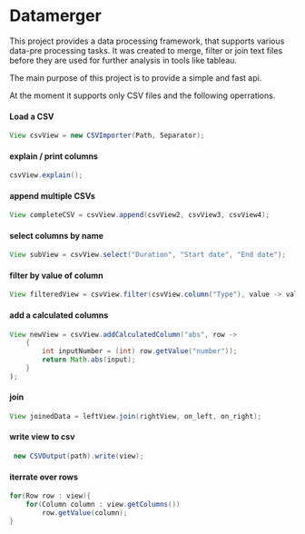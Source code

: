 # Datamerger
This project provides a data processing framework, that supports various data-pre processing tasks.
It was created to merge, filter or join text files before they are used for further analysis in tools like tableau.

The main purpose of this project is to provide a simple and fast api.

At the moment it supports only CSV files and the following operrations.

#### Load a CSV
```java
View csvView = new CSVImporter(Path, Separator);
```

#### explain / print columns
```java
csvView.explain();
```

#### append multiple CSVs
```java
View completeCSV = csvView.append(csvView2, csvView3, csvView4);
```

#### select columns by name
```java
View subView = csvView.select("Duration", "Start date", "End date");
```

#### filter by value of column
```java
View filteredView = csvView.filter(csvView.column("Type"), value -> value.equals("Registered"));
```

#### add a calculated columns
```java
View newView = csvView.addCalculatedColumn("abs", row -> 
    {
        int inputNumber = (int) row.getValue("number"));
        return Math.abs(input);
    }
);
```

#### join
```java
View joinedData = leftView.join(rightView, on_left, on_right);
```


#### write view to csv
```java
 new CSVOutput(path).write(view);
 ```

#### iterrate over rows
```java
for(Row row : view){
    for(Column column : view.getColumns())
        row.getValue(column);
}
````

